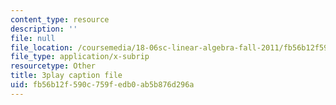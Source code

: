 ```yaml
---
content_type: resource
description: ''
file: null
file_location: /coursemedia/18-06sc-linear-algebra-fall-2011/fb56b12f590c759fedb0ab5b876d296a_wuyAeWE3iIM.srt
file_type: application/x-subrip
resourcetype: Other
title: 3play caption file
uid: fb56b12f-590c-759f-edb0-ab5b876d296a
---
```

